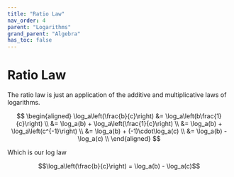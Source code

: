 ```yaml
---
title: "Ratio Law"
nav_order: 4
parent: "Logarithms"
grand_parent: "Algebra"
has_toc: false
---
```


# Ratio Law

The ratio law is just an application of the additive and multiplicative laws of logarithms.

$$
\begin{aligned}
\log_a\left(\frac{b}{c}\right)
&= \log_a\left(b\frac{1}{c}\right) \\
&= \log_a(b) + \log_a\left(\frac{1}{c}\right) \\
&= \log_a(b) + \log_a\left(c^{-1}\right) \\
&= \log_a(b) + (-1)\cdot\log_a(c) \\
&= \log_a(b) - \log_a(c) \\
\end{aligned}
$$

Which is our log law

$$\log_a\left(\frac{b}{c}\right) = \log_a(b) - \log_a(c)$$